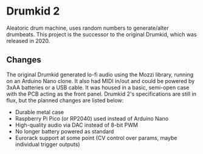 
# Drumkid 2
Aleatoric drum machine, uses random numbers to generate/alter drumbeats. This project is the successor to the original Drumkid, which was released in 2020.

## Changes
The original Drumkid generated lo-fi audio using the Mozzi library, running on an Arduino Nano clone. It also had MIDI in/out and could be powered by 3xAA batteries or a USB cable. It was housed in a basic, semi-open case with the PCB acting as the front panel. Drumkid 2's specifications are still in flux, but the planned changes are listed below:
- Durable metal case
- Raspberry Pi Pico (or RP2040) used instead of Arduino Nano
- High-quality audio via DAC instead of 8-bit PWM
- No longer battery powered as standard
- Eurorack support at some point (CV control over params, maybe individual trigger outputs)